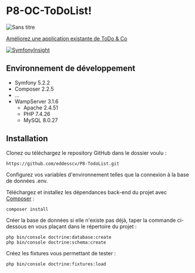 # P8-OC-ToDoList!

![Sans titre](https://user-images.githubusercontent.com/50627300/158421723-ae54c81e-22e1-4415-ae9f-39f878411a3f.png)


[Améliorez une application existante de ToDo &amp; Co](https://openclassrooms.com/projects/ameliorer-un-projet-existant-1)

[![SymfonyInsight](https://insight.symfony.com/projects/58d88bf9-9db3-4f3e-ab42-eedb384ff658/big.svg)](https://insight.symfony.com/projects/58d88bf9-9db3-4f3e-ab42-eedb384ff658/analyses/25)

## Environnement de développement
- Symfony 5.2.2
- Composer 2.2.5
- ...
- WampServer 3.1.6
    - Apache 2.4.51
    - PHP 7.4.26
    - MySQL 8.0.27


## Installation
Clonez ou téléchargez le repository GitHub dans le dossier voulu :

    https://github.com/eddesscv/P8-TodoList.git
Configurez vos variables d'environnement telles que la connexion à la base de données .env.

Téléchargez et installez les dépendances back-end du projet avec [Composer](https://getcomposer.org/download/) :

    composer install
Créer la base de données si elle n'existe pas déjà, taper la commande ci-dessous en vous plaçant dans le répertoire du projet :

    php bin/console doctrine:database:create
    php bin/console doctrine:schema:create
Créez les fixtures vous permettant de tester :

    php bin/console doctrine:fixtures:load

